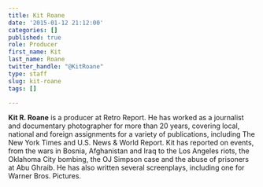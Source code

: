 ```yaml
---
title: Kit Roane
date: '2015-01-12 21:12:00'
categories: []
published: true
role: Producer
first_name: Kit
last_name: Roane
twitter_handle: "@KitRoane"
type: staff
slug: kit-roane
tags: []

---
```

**Kit R. Roane** is a producer at Retro Report. He has worked as a journalist and documentary photographer for more than 20 years, covering local, national and foreign assignments for a variety of publications, including The New York Times and U.S. News & World Report. Kit has reported on events, from the wars in Bosnia, Afghanistan and Iraq to the Los Angeles riots, the Oklahoma City bombing, the OJ Simpson case and the abuse of prisoners at Abu Ghraib. He has also written several screenplays, including one for Warner Bros. Pictures.
